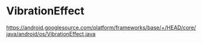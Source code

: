 







# VibrationEffect


https://android.googlesource.com/platform/frameworks/base/+/HEAD/core/java/android/os/VibrationEffect.java

























